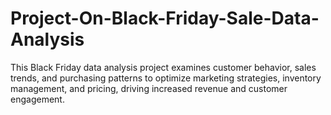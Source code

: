 # Project-On-Black-Friday-Sale-Data-Analysis
This Black Friday data analysis project examines customer behavior, sales trends, and purchasing patterns to optimize marketing strategies, inventory management, and pricing, driving increased revenue and customer engagement.

